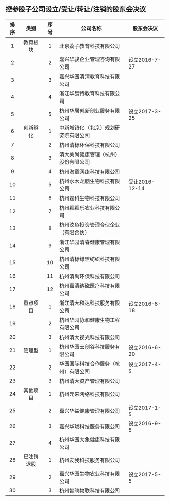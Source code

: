 ## 控参股子公司设立/受让/转让/注销的股东会决议

|排序|类别|序号|公司名称|股东会决议|
|:--:|:---:|:--:|----|----|
|1|教育板块|1|北京荔子教育科技有限公司||
|2||2|嘉兴华骏企业管理咨询有限公司|设立2016-7-27|
|3||3|嘉兴华园清清教育科技有限公司||
|4||4|浙江华易特教育科技有限公司||
|5||5|杭州华居创新创业服务有限公司|设立2017-3-25|
|6|创新孵化|1|中新城镇化（北京）规划研究院有限公司||
|7||2|杭州清标环保科技有限公司||
|8||3|清大美尚健康管理（杭州）股份有限公司||
|9||4|杭州淘童网络科技有限公司||
|10||5|杭州水木龙脑生物科技有限公司|受让2016-12-14|
|11||6|杭州霆科生物科技有限公司||
|12||7|杭州颗颗乐农业科技有限公司||
|13||8|杭州汶鱼投资管理合伙企业（有限合伙）||
|14||9|浙江华园清睿健康管理有限公司||
|15||10|杭州清标绿盟纺织科技有限公司||
|16||11|杭州清禹环保科技有限公司||
|17||12|杭州嘉清纳磁医疗科技有限公司||
|18|重点项目|1|浙江清大和达科技服务有限公司|设立2016-8-18|
|19||2|杭州华园协和健康生物工程有限公司||
|20||3|杭州清大视光科技有限公司||
|21|管理型|1|杭州华园云创谷科技服务有限公司|设立2016-6-20|
|22||2|华园国际科技合作服务（杭州）有限公司|设立2017-4-5|
|23||3|杭州清大资产管理有限公司||
|24|其他项目|1|杭州元来网络科技有限公司||
|25||2|嘉兴华益健康管理有限公司|设立2017-1-5|
|26||3|嘉兴华珑科技服务有限公司|设立2016-9-5|
|27||4|杭州华园大象健康科技有限公司||
|28|已注销退股|1|杭州友我科技服务有限公司||
|29||2|嘉兴华园生物农业科技有限公司|设立2017-5-5|
|30||3|杭州智骋物联科技有限公司||

